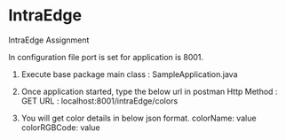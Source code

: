 # IntraEdge
IntraEdge Assignment

In configuration file port is set for application is 8001.

1) Execute base package main class : SampleApplication.java

2) Once application started, type the below url in postman
Http Method   : GET
URL           : localhost:8001/intraEdge/colors

3) You will get color details in below json format.
colorName: value
colorRGBCode: value
